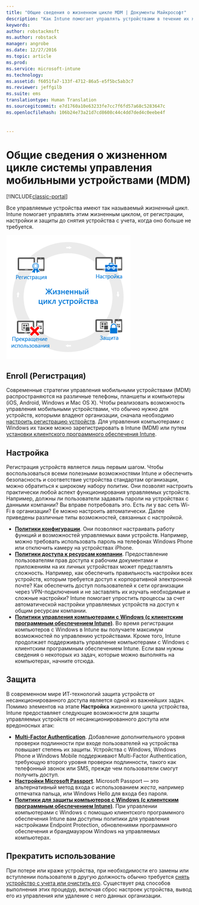 ```yaml
---
title: "Общие сведения о жизненном цикле MDM | Документы Майкрософт"
description: "Как Intune помогает управлять устройствами в течение их жизненного цикла (от регистрации и настройки до снятия с учета)."
keywords: 
author: robstackmsft
ms.author: robstack
manager: angrobe
ms.date: 12/27/2016
ms.topic: article
ms.prod: 
ms.service: microsoft-intune
ms.technology: 
ms.assetid: f6051fa7-133f-4712-86a5-e5f5bc5ab3c7
ms.reviewer: jeffgilb
ms.suite: ems
translationtype: Human Translation
ms.sourcegitcommit: e7d1760a10e63233fe7cc7f6fd57a68c5283647c
ms.openlocfilehash: 106b24e73a21d7cd8608c44c4dd7ded4c0eebe4f


---
```


# <a name="overview-of-the-mobile-device-management-mdm-lifecycle"></a>Общие сведения о жизненном цикле системы управления мобильными устройствами (MDM)

[!INCLUDE[classic-portal](../includes/classic-portal.md)]

Все управляемые устройства имеют так называемый *жизненный цикл*. Intune помогает управлять этим жизненным циклом, от регистрации, настройки и защиты до снятия устройства с учета, когда оно больше не требуется.

![Жизненный цикл устройств](./media/device-lifecycle.png "жизненный цикл устройств Intune")

## <a name="enroll"></a>Enroll (Регистрация)
Современные стратегии управления мобильными устройствами (MDM) распространяются на различные телефоны, планшеты и компьютеры (iOS, Android, Windows и Mac OS X). Чтобы реализовать возможность управления мобильными устройствами, что обычно нужно для устройств, которыми владеют организации, сначала необходимо [настроить регистрацию устройств](enroll-devices-in-microsoft-intune.md). Для управления компьютерами с Windows их также можно зарегистрировать в Intune (MDM) или путем [установки клиентского программного обеспечения Intune](manage-windows-pcs-with-microsoft-intune.md).

## <a name="configure"></a>Настройка
Регистрация устройств является лишь первым шагом. Чтобы воспользоваться всеми полезными возможностями Intune и обеспечить безопасность и соответствие устройства стандартам организации, можно обратиться к широкому набору политик. Они позволят настроить практически любой аспект функционирования управляемых устройств. Например, должны ли пользователи задавать пароли на устройствах с данными компании? Вы вправе потребовать это. Есть ли у вас сеть Wi-Fi в организации? Ее можно настроить автоматически. Далее приведены различные типы возможностей, связанных с настройкой.

- [**Политики конфигурации**](manage-settings-and-features-on-your-devices-with-microsoft-intune-policies.md). Они позволяют настраивать работу функций и возможностей управляемых вами устройств. Например, можно требовать использовать пароль на телефонах Windows Phone или отключить камеру на устройствах iPhone.
- [**Политики доступа к ресурсам компании**](enable-access-to-company-resources-with-microsoft-intune.md). Предоставление пользователям прав доступа к рабочим документами и приложениям на их личных устройствах может представлять сложность. Например, как обеспечить правильность настройки всех устройств, которым требуется доступ к корпоративной электронной почте? Как обеспечить доступ пользователей к сети организации через VPN-подключения и не заставлять их изучать необходимые и сложные настройки? Intune помогает упростить процессы за счет автоматической настройки управляемых устройств на доступ к общим ресурсам компании.
- [**Политики управления компьютерами с Windows (с клиентским программным обеспечением Intune)**](common-windows-pc-management-tasks-with-the-microsoft-intune-computer-client.md). Во время регистрации компьютеров с Windows в Intune вы получаете максимум возможностей по управлению устройствами. Кроме того, Intune продолжает поддерживать управление компьютерами с Windows с клиентским программным обеспечением Intune. Если вам нужны сведения о некоторых из задач, которые можно выполнять на компьютерах, начните отсюда.

## <a name="protect"></a>Защита
В современном мире ИТ-технологий защита устройств от несанкционированного доступа является одной из важнейших задач. Помимо элементов на этапе **Настройка** жизненного цикла устройства, Intune предоставляет следующие возможности для защиты управляемых устройств от несанкционированного доступа или вредоносных атак:
- [**Multi-Factor Authentication**](protect-windows-devices-with-multi-factor-authentication.md). Добавление дополнительного уровня проверки подлинности при входе пользователей на устройства повышает степень их защиты. Устройства с Windows, Windows Phone и Windows Mobile поддерживают Multi-Factor Authentication, требующую второго уровня проверки подлинности, такого как телефонный звонок или SMS, прежде чем пользователи смогут получить доступ.
- [**Настройки Microsoft Passport**](control-microsoft-passport-settings-on-devices-with-microsoft-intune.md). Microsoft Passport — это альтернативный метод входа с использованием *жеста*, например отпечатка пальца, или Windows Hello для входа без пароля.
- [**Политики для защиты компьютеров с Windows (с клиентским программным обеспечением Intune)**](policies-to-protect-windows-pcs-in-microsoft-intune.md). При управлении компьютерами с Windows с помощью клиентского программного обеспечения Intune вам доступны политики для управления настройками Endpoint Protection, обновлениями программного обеспечения и брандмауэром Windows на управляемых компьютерах.

## <a name="retire"></a>Прекратить использование
При потере или краже устройства, при необходимости его замены или вступлении пользователя в другую должность обычно требуется [снять устройство с учета или очистить его](use-remote-wipe-to-help-protect-data-using-microsoft-intune.md). Существует ряд способов выполнения этих процедур, включая сброс настроек устройства, вывод его из управления или удаление с него данных организации.



<!--HONumber=Dec16_HO5-->


